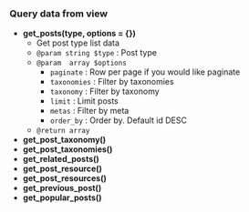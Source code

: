 ### Query data from view

- **get_posts(type, options = {})**
    - Get post type list data
    - `@param string $type` : Post type
    - `@param  array $options`
      - `paginate` : Row per page if you would like paginate
      - `taxonomies` : Filter by taxonomies
      - `taxonomy` : Filter by taxonomy
      - `limit` : Limit posts
      - `metas` : Filter by meta
      - `order_by` : Order by. Default id DESC
    - `@return array`
- **get_post_taxonomy()**
- **get_post_taxonomies()**
- **get_related_posts()**
- **get_post_resource()**
- **get_post_resources()**
- **get_previous_post()**
- **get_popular_posts()**

